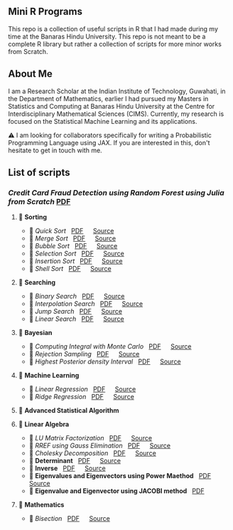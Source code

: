 ## Mini R Programs

This repo is a collection of useful scripts in R that I had made during my time at the Banaras Hindu University. This repo is not meant to be a complete R library but rather a collection of scripts for more minor works from Scratch.

## About Me

I am a Research Scholar at the Indian Institute of Technology, Guwahati, in the 
Department of Mathematics, earlier I had pursued my Masters in Statistics and 
Computing at Banaras Hindu University at the Centre for Interdisciplinary 
Mathematical Sciences (CIMS). Currently, my research is focused on the 
Statistical Machine Learning and its applications.  

:warning: I am looking for collaborators specifically for writing a Probabilistic 
Programming Language using JAX. If you are interested in this, don't hesitate to get in touch with me. 


## List of scripts

### *Credit Card Fraud Detection using Random Forest using Julia from Scratch*  [PDF](Credit%20Card%20Fraud%20Detection%20Using%20Random%20Forest.pdf)

1. :pushpin: **Sorting**  
   - :round_pushpin: *Quick Sort*  &nbsp; [PDF](Sorting/QuickSort/quicksort.pdf)  &emsp; [Source](Sorting/QuickSort/quicksort.R)  
   - :round_pushpin: *Merge Sort*  &nbsp; [PDF](Sorting/Merge%20Sort/mergesort.pdf)  &emsp; [Source](Sorting/Merge%20Sort/mergesort.R)
    - :round_pushpin: *Bubble Sort*  &nbsp; [PDF](Sorting/Bubble%20Sort/bubblesort.pdf)  &emsp; [Source](Sorting/Bubble%20Sort/bubblesort.R)
    - :round_pushpin: *Selection Sort*  &nbsp; [PDF](Sorting/Selection%20Sort/selectionsort.pdf)  &emsp; [Source](Sorting/Selection%20Sort/selectionsort.R)
    - :round_pushpin: *Insertion Sort*  &nbsp; [PDF](Sorting/Insertion%20Sort/insertionsort.pdf)  &emsp; [Source](Sorting/Insertion%20Sort/insertionsort.R)
    - :round_pushpin: *Shell Sort*  &nbsp; [PDF](Sorting/Shell%20Sort/shellsort.pdf)  &emsp; [Source](Sorting/Shell%20Sort/shellsort.R)
2. :pushpin: **Searching**  
   - :round_pushpin: *Binary Search*  &nbsp; [PDF](Searching/BinarySearch/binarysearch.pdf)  &emsp; [Source](Searching/BinarySearch/binarysearch.R)
   - :round_pushpin: *Interpolation Search*  &nbsp; [PDF](Searching/InterpolationSearch/interpolationsearch.pdf)  &emsp; [Source](Searching/InterpolationSearch/interpolationsearch.R)
   - :round_pushpin: *Jump Search*  &nbsp; [PDF](Searching/JumpSearch/jumpsearch.pdf)  &emsp; [Source](Searching/JumpSearch/jumpsearch.R)
   - :round_pushpin: *Linear Search*  &nbsp; [PDF](Searching/LinearSearch/linearsearch.pdf)  &emsp; [Source](Searching/LinearSearch/linearsearch.R)

7. :pushpin: **Bayesian**
    - :round_pushpin: *Computing Integral with Monte Carlo*  &nbsp; [PDF](Bayesian/MonteCarlo/montecarlo.pdf)  &emsp; [Source](Bayesian/MonteCarlo/montecarlo.Rmd)
    - :round_pushpin: *Rejection Sampling* &nbsp; [PDF](Bayesian/RejectionSampling/rejectionsampling.pdf)  &emsp; [Source](Bayesian/RejectionSampling/rejectionsampling.Rmd)
    - :round_pushpin: *Highest Posterior density Interval*  &nbsp; [PDF](Bayesian/HighestPosteriorDensityInterval/highestposteriordensityinterval.pdf)  &emsp; [Source](Bayesian/HighestPosteriorDensityInterval/highestposteriordensityinterval.R)

5. :pushpin: **Machine Learning**
    - :round_pushpin: *Linear Regression*  &nbsp; [PDF](Machine%20Learning/Regression/Linear%20Regression/linearregression.pdf) &emsp; [Source](Machine%20Learning/Regression/Linear%20Regression/linearregression.R)
    - :round_pushpin: *Ridge Regression*  &nbsp; [PDF](Machine%20Learning/Regression/Ridge%20Regression/ridgeregression.pdf) &emsp; [Source](Machine%20Learning/Regression/Ridge%20Regression/ridgeregression.R)


8. :pushpin: **Advanced Statistical Algorithm**

10. :pushpin: **Linear Algebra**
    - :round_pushpin: *LU Matrix Factorization*  &nbsp; [PDF](Linear%20Algebra/LU/lu.pdf)  &emsp; [Source](LinearAlgebra/LU/lu.R)
    - :round_pushpin: *RREF using Gauss Elimination*  &nbsp; [PDF](Linear%20Algebra/RREF/RREF.pdf)  &emsp; [Source](LinearAlgebra/RREF/RREF.R)
    - :round_pushpin: *Cholesky Decomposition*  &nbsp; [PDF](Linear%20Algebra/Cholesky/cholesky.pdf)  &emsp; [Source](LinearAlgebra/Cholesky/cholesky.R)
    - :round_pushpin: **Determinant** &nbsp; [PDF](Linear%20Algebra/Determinant/determinant.pdf)  &emsp; [Source](Linear%20Algebra/Determinant/determinant.R)
    - :round_pushpin: **Inverse** &nbsp; [PDF](Linear%20Algebra/Inverse/inverse.pdf)  &emsp; [Source](Linear%20Algebra/Inverse/inverse.R)
    - :round_pushpin: **Eigenvalues and Eigenvectors using Power Maethod** &nbsp; [PDF](Linear%20Algebra/Eigenvalues%20and%20Eigenvectors/powermethod.pdf)  &emsp; [Source](Linear%20Algebra/Eigenvalues%20and%20Eigenvectors/powermethod.R)
    - :round_pushpin: **Eigenvalue and Eigenvector using JACOBI method** &nbsp; [PDF](Linear%20Algebra/Eigenvalues%20and%20Eigenvectors/jacobimethod.pdf)  

11. :pushpin: **Mathematics**
    - :round_pushpin: *Bisection*  &nbsp; [PDF](Mathematics/bisection.pdf)  &emsp; [Source](Mathematics/bisection.R)
    

    



